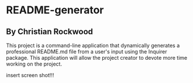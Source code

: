 # README-generator
## By Christian Rockwood

This project is a command-line application that dynamically generates a professional README.md file from a user's input using the Inquirer package. This application will allow the project creator to devote more time working on the project.

insert screen shot!!!